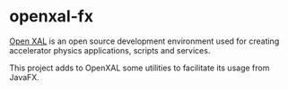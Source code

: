 # openxal-fx
[Open XAL](https://github.com/openxal/openxal) is an open source development environment used for creating accelerator physics applications, scripts and services.

This project adds to OpenXAL some utilities to facilitate its usage from JavaFX.
